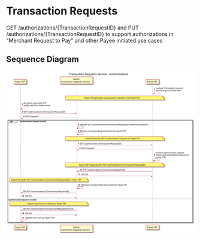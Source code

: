 # Transaction Requests

GET /authorizations/{TransactionRequestID} and PUT /authorizations/{TransactionRequestID} to support authorizations in "Merchant Request to Pay" and other Payee initiated use cases

## Sequence Diagram

![](./assets/diagrams/sequence/seq-trx-req-authorizations-3.0.0.svg)

